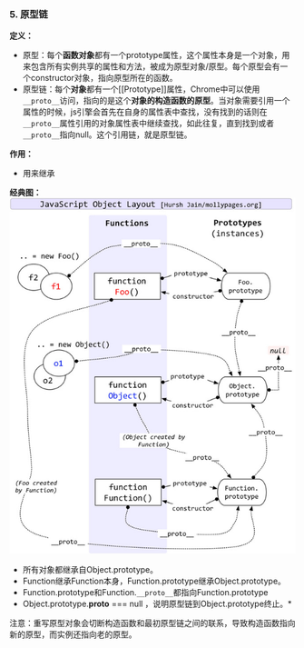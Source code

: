 ### 5. 原型链


**定义：**
* 原型：每个**函数对象**都有一个prototype属性，这个属性本身是一个对象，用来包含所有实例共享的属性和方法，被成为原型对象/原型。每个原型会有一个constructor对象，指向原型所在的函数。
* 原型链：每个**对象**都有一个[[Prototype]]属性，Chrome中可以使用`__proto__`访问，指向的是这个**对象的构造函数的原型**。当对象需要引用一个属性的时候，js引擎会首先在自身的属性表中查找，没有找到的话则在`__proto__`属性引用的对象属性表中继续查找，如此往复，直到找到或者`__proto__`指向null。这个引用链，就是原型链。

**作用：**
* 用来继承

**经典图：**
![](/assets/原型链.jpeg)
* 所有对象都继承自Object.prototype。
* Function继承Function本身，Function.prototype继承Object.prototype。
* Function.prototype和Function.`__proto__`都指向Function.prototype
* Object.prototype.__proto__ === null ，说明原型链到Object.prototype终止。* 

注意：重写原型对象会切断构造函数和最初原型链之间的联系，导致构造函数指向新的原型，而实例还指向老的原型。